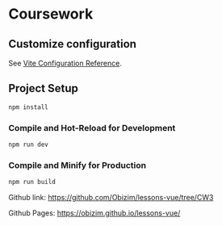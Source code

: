 # Coursework
## Customize configuration

See [Vite Configuration Reference](https://vitejs.dev/config/).

## Project Setup

```sh
npm install
```

### Compile and Hot-Reload for Development

```sh
npm run dev
```

### Compile and Minify for Production

```sh
npm run build
```
Github link: https://github.com/Obizim/lessons-vue/tree/CW3

Github Pages: https://obizim.github.io/lessons-vue/